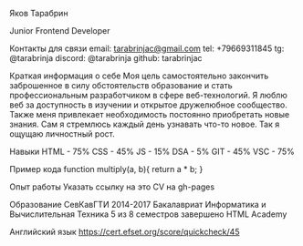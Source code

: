 Яков Тарабрин

Junior Frontend Developer

Контакты для связи
email: tarabrinjac@gmail.com
tel: +79669311845
tg: @tarabrinja
discord: @tarabrinja
github: tarabrinjac

Краткая информация о себе
Моя цель самостоятельно закончить заброшенное в силу обстоятельств образование и стать профессиональным разработчиком в сфере веб-технологий. Я люблю веб за доступность в изучении и открытое дружелюбное сообщество. Также меня привлекает необходимость постоянно приобретать новые знания. Сам я стремлюсь каждый день узнавать что-то новое. Так я ощущаю личностный рост.

Навыки
HTML - 75%
CSS - 45%
JS - 15%
DSA - 5%
GIT - 45%
VSC - 75%

Пример кода
function multiply(a, b){
  return a * b;
}

Опыт работы
Указать ссылку на это CV на gh-pages

Образование
СевКавГТИ 2014-2017
Бакалавриат
Информатика и Вычислительная Техника
5 из 8 семестров завершено
HTML Academy

Английский язык
https://cert.efset.org/score/quickcheck/45